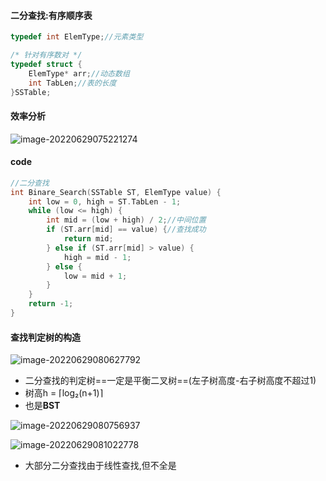 #### 二分查找:有序顺序表

```c++
typedef int ElemType;//元素类型

/* 针对有序数对 */
typedef struct {
	ElemType* arr;//动态数组
	int TabLen;//表的长度
}SSTable;
```

#### 效率分析

![image-20220629075221274](https://cdn.jsdelivr.net/gh/DZX-hhh/Pictures/images/image-20220629075221274.png)

#### code

```c++
//二分查找
int Binare_Search(SSTable ST, ElemType value) {
	int low = 0, high = ST.TabLen - 1;
	while (low <= high) {
		int mid = (low + high) / 2;//中间位置
		if (ST.arr[mid] == value) {//查找成功
			return mid;
		} else if (ST.arr[mid] > value) {
			high = mid - 1;
		} else {
			low = mid + 1;
		}
	}
	return -1;
}
```

#### 查找判定树的构造

![image-20220629080627792](https://cdn.jsdelivr.net/gh/DZX-hhh/Pictures/images/image-20220629080627792.png)

- 二分查找的判定树==一定是平衡二叉树==(左子树高度-右子树高度不超过1)
- 树高h = ⌈log₂(n+1)⌉
- 也是**BST**

![image-20220629080756937](https://cdn.jsdelivr.net/gh/DZX-hhh/Pictures/images/image-20220629080756937.png)



![image-20220629081022778](https://cdn.jsdelivr.net/gh/DZX-hhh/Pictures/images/image-20220629081022778.png)



- 大部分二分查找由于线性查找,但不全是